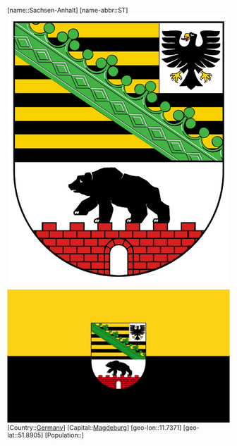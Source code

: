 ﻿---
location: [51.8905,11.7371]
type: State
SpocWebEntityId: 36024
isDeleted: false
Confidential: public
tags:
- geo/State

---
[name::Sachsen-Anhalt]
[name-abbr::ST]
![Coat_of_arms_of_Sachsen-Anhalt](geo/Continent/Europe/Germany/Sachsen-Anhalt/Coat_of_arms_of_Sachsen-Anhalt.svg)

![Flag_of_Saxony-Anhalt_(state)](geo/Continent/Europe/Germany/Sachsen-Anhalt/Flag_of_Saxony-Anhalt_(state).svg)
[Country::[Germany](geo/Continent/Europe/Germany.md)]
[Capital::[Magdeburg](geo/Continent/Europe/Germany/Sachsen-Anhalt/Magdeburg.md)]
[geo-lon::11.7371]
[geo-lat::51.8905]
[Population::]

